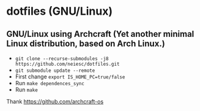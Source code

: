 # dotfiles (GNU/Linux)
## GNU/Linux using Archcraft (Yet another minimal Linux distribution, based on Arch Linux.)
- `git clone --recurse-submodules -j8 https://github.com/neiesc/dotfiles.git`
- `git submodule update --remote`
- First change `export IS_HOME_PC=true/false`
- Run `make dependences_sync`
- Run `make`

Thank https://github.com/archcraft-os